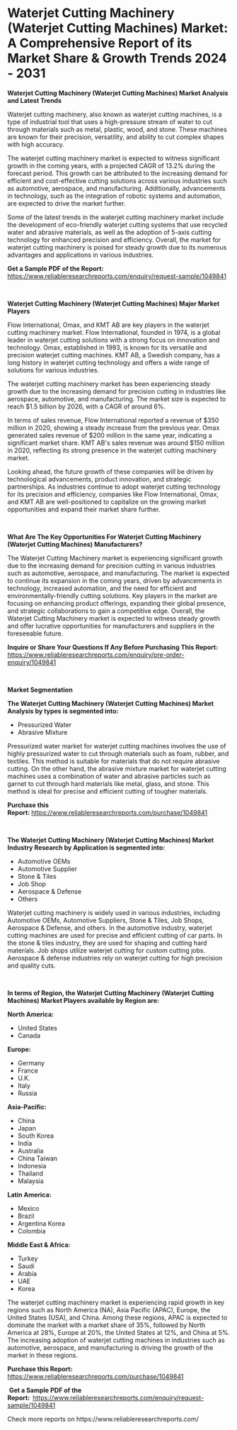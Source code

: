 <p><h1>Waterjet Cutting Machinery (Waterjet Cutting Machines) Market: A Comprehensive Report of its Market Share & Growth Trends 2024 - 2031</h1></p><p><strong>Waterjet Cutting Machinery (Waterjet Cutting Machines) Market Analysis and Latest Trends</strong></p>
<p><p>Waterjet cutting machinery, also known as waterjet cutting machines, is a type of industrial tool that uses a high-pressure stream of water to cut through materials such as metal, plastic, wood, and stone. These machines are known for their precision, versatility, and ability to cut complex shapes with high accuracy.</p><p>The waterjet cutting machinery market is expected to witness significant growth in the coming years, with a projected CAGR of 13.2% during the forecast period. This growth can be attributed to the increasing demand for efficient and cost-effective cutting solutions across various industries such as automotive, aerospace, and manufacturing. Additionally, advancements in technology, such as the integration of robotic systems and automation, are expected to drive the market further.</p><p>Some of the latest trends in the waterjet cutting machinery market include the development of eco-friendly waterjet cutting systems that use recycled water and abrasive materials, as well as the adoption of 5-axis cutting technology for enhanced precision and efficiency. Overall, the market for waterjet cutting machinery is poised for steady growth due to its numerous advantages and applications in various industries.</p></p>
<p><strong>Get a Sample PDF of the Report:&nbsp;</strong> <a href="https://www.reliableresearchreports.com/enquiry/request-sample/1049841">https://www.reliableresearchreports.com/enquiry/request-sample/1049841</a></p>
<p>&nbsp;</p>
<p><strong>Waterjet Cutting Machinery (Waterjet Cutting Machines) Major Market Players</strong></p>
<p><p>Flow International, Omax, and KMT AB are key players in the waterjet cutting machinery market. Flow International, founded in 1974, is a global leader in waterjet cutting solutions with a strong focus on innovation and technology. Omax, established in 1993, is known for its versatile and precision waterjet cutting machines. KMT AB, a Swedish company, has a long history in waterjet cutting technology and offers a wide range of solutions for various industries.</p><p>The waterjet cutting machinery market has been experiencing steady growth due to the increasing demand for precision cutting in industries like aerospace, automotive, and manufacturing. The market size is expected to reach $1.5 billion by 2026, with a CAGR of around 6%.</p><p>In terms of sales revenue, Flow International reported a revenue of $350 million in 2020, showing a steady increase from the previous year. Omax generated sales revenue of $200 million in the same year, indicating a significant market share. KMT AB's sales revenue was around $150 million in 2020, reflecting its strong presence in the waterjet cutting machinery market.</p><p>Looking ahead, the future growth of these companies will be driven by technological advancements, product innovation, and strategic partnerships. As industries continue to adopt waterjet cutting technology for its precision and efficiency, companies like Flow International, Omax, and KMT AB are well-positioned to capitalize on the growing market opportunities and expand their market share further.</p></p>
<p>&nbsp;</p>
<p><strong>What Are The Key Opportunities For Waterjet Cutting Machinery (Waterjet Cutting Machines) Manufacturers?</strong></p>
<p><p>The Waterjet Cutting Machinery market is experiencing significant growth due to the increasing demand for precision cutting in various industries such as automotive, aerospace, and manufacturing. The market is expected to continue its expansion in the coming years, driven by advancements in technology, increased automation, and the need for efficient and environmentally-friendly cutting solutions. Key players in the market are focusing on enhancing product offerings, expanding their global presence, and strategic collaborations to gain a competitive edge. Overall, the Waterjet Cutting Machinery market is expected to witness steady growth and offer lucrative opportunities for manufacturers and suppliers in the foreseeable future.</p></p>
<p><strong>Inquire or Share Your Questions If Any Before Purchasing This Report:</strong> <a href="https://www.reliableresearchreports.com/enquiry/pre-order-enquiry/1049841">https://www.reliableresearchreports.com/enquiry/pre-order-enquiry/1049841</a></p>
<p>&nbsp;</p>
<p><strong>Market Segmentation</strong></p>
<p><strong>The Waterjet Cutting Machinery (Waterjet Cutting Machines) Market Analysis by types is segmented into:</strong></p>
<p><ul><li>Pressurized Water</li><li>Abrasive Mixture</li></ul></p>
<p><p>Pressurized water market for waterjet cutting machines involves the use of highly pressurized water to cut through materials such as foam, rubber, and textiles. This method is suitable for materials that do not require abrasive cutting. On the other hand, the abrasive mixture market for waterjet cutting machines uses a combination of water and abrasive particles such as garnet to cut through hard materials like metal, glass, and stone. This method is ideal for precise and efficient cutting of tougher materials.</p></p>
<p><strong>Purchase this Report:&nbsp;</strong><a href="https://www.reliableresearchreports.com/purchase/1049841">https://www.reliableresearchreports.com/purchase/1049841</a></p>
<p>&nbsp;</p>
<p><strong>The Waterjet Cutting Machinery (Waterjet Cutting Machines) Market Industry Research by Application is segmented into:</strong></p>
<p><ul><li>Automotive OEMs</li><li>Automotive Supplier</li><li>Stone & Tiles</li><li>Job Shop</li><li>Aerospace & Defense</li><li>Others</li></ul></p>
<p><p>Waterjet cutting machinery is widely used in various industries, including Automotive OEMs, Automotive Suppliers, Stone & Tiles, Job Shops, Aerospace & Defense, and others. In the automotive industry, waterjet cutting machines are used for precise and efficient cutting of car parts. In the stone & tiles industry, they are used for shaping and cutting hard materials. Job shops utilize waterjet cutting for custom cutting jobs. Aerospace & defense industries rely on waterjet cutting for high precision and quality cuts.</p></p>
<p>&nbsp;</p>
<p><strong>In terms of Region, the Waterjet Cutting Machinery (Waterjet Cutting Machines) Market Players available by Region are:</strong></p>
<p>
    <p> <strong> North America: </strong>
        <ul>
            <li>United States</li>
            <li>Canada</li>
        </ul>
        </p> 
    <p> <strong> Europe: </strong>
        <ul>
            <li>Germany</li>
            <li>France</li>
            <li>U.K.</li>
            <li>Italy</li>
            <li>Russia</li>
        </ul>
        </p> 
    <p> <strong> Asia-Pacific: </strong>
        <ul>
            <li>China</li>
            <li>Japan</li>
            <li>South Korea</li>
            <li>India</li>
            <li>Australia</li>
            <li>China Taiwan</li>
            <li>Indonesia</li>
            <li>Thailand</li>
            <li>Malaysia</li>
        </ul>
        </p> 
    <p> <strong> Latin America: </strong>
        <ul>
            <li>Mexico</li>
            <li>Brazil</li>
            <li>Argentina Korea</li>
            <li>Colombia</li>
        </ul>
        </p> 
    <p> <strong> Middle East & Africa: </strong>
        <ul>
            <li>Turkey</li>
            <li>Saudi</li>
            <li>Arabia</li>
            <li>UAE</li>
            <li>Korea</li>
        </ul>
    </p>
    </p>
<p><p>The waterjet cutting machinery market is experiencing rapid growth in key regions such as North America (NA), Asia Pacific (APAC), Europe, the United States (USA), and China. Among these regions, APAC is expected to dominate the market with a market share of 35%, followed by North America at 28%, Europe at 20%, the United States at 12%, and China at 5%. The increasing adoption of waterjet cutting machines in industries such as automotive, aerospace, and manufacturing is driving the growth of the market in these regions.</p></p>
<p><strong>Purchase this Report: </strong><a href="https://www.reliableresearchreports.com/purchase/1049841">https://www.reliableresearchreports.com/purchase/1049841</a></p>
<p>&nbsp;<strong>Get a Sample PDF of the Report:&nbsp;&nbsp;</strong><a href="https://www.reliableresearchreports.com/enquiry/request-sample/1049841">https://www.reliableresearchreports.com/enquiry/request-sample/1049841</a></p>
<p><strong></strong></p>
<p>Check more reports on https://www.reliableresearchreports.com/</p>
